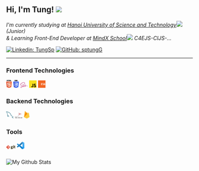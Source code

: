 <h2> Hi, I'm Tung! <img src="https://media.giphy.com/media/mGcNjsfWAjY5AEZNw6/giphy.gif" width="50"></h2>
<div> 
<!--   <img align='right' src="https://media.giphy.com/media/3ohhwhTxuB9wWJ87te/giphy.gif" width="28%"/>  -->
</div>
<p><em>I'm currently studying at <a href="https://soict.hust.edu.vn/gioi-thieu">Hanoi University of Science and Technology</a><img src="https://media.giphy.com/media/fYSnHlufseco8Fh93Z/giphy.gif" width="30"> (Junior)
</br>& Learning Front-End Developer at <a href="https://mindx.edu.vn/">MindX School</a><img src="https://media.giphy.com/media/WUlplcMpOCEmTGBtBW/giphy.gif" width="30"> C4EJS-CIJS-... 
</em></p>

[![Linkedin: TungSp](https://img.shields.io/badge/-tungsp-blue?style=flat-square&logo=Linkedin&logoColor=white&link=https://www.linkedin.com/in/tung-sp-a15793203/)](https://www.linkedin.com/in/tung-sp-a15793203/)
[![GitHub: sptungG](https://img.shields.io/github/followers/sptungG?label=follow&style=social)](https://github.com/sptungG)

***
### Frontend Technologies

<div>
  <img src ="./images/html-5.svg" alt="HTML5 logo" width="3%" title='HTML5'/>
  <img src ="./images/css-3.svg" alt="CSS3 logo" width="3%" title='CSS3'/>
  <img src ="./images/sass.svg" alt="Sass logo" width="4%" title='Sass'/>
  <img src ="./images/javascript.svg" alt="JavaScript logo" width="4%" title='JavaScript'/>
  <img src ="./images/es6.svg" alt="ES6 logo" width="4%" title='ES6'/>
<!--   <img src ="./images/react.svg" alt="react logo" width="4%" title='React'/> -->
<!--   <img src ="./images/redux.svg" alt="redux logo" width="4%" title='Redux'/> -->
</div>
  
### Backend Technologies

<div>
<!--   <img src ="./images/nodejs.svg" alt="Node logo" width="4%" title='Nodejs'/> -->
<!--   <img src ="./images/mongodb.svg" alt="D3 logo" width="4%" title='MongoDB'/> -->
  <img src ="./images/mysql.svg" alt="mysql logo" width="4%" title='MYSQL'/>
  <img src ="./images/microsoft-sql-server.svg" alt="sql server logo" width="4%" title='SQL server'/>
  <img src ="./images/firebase.svg" alt="firebase logo" width="3%" title='Firebase'/>
</div>

### Tools

<div>
  <img src ="./images/git.svg" alt="Git logo" width="5%" title='Git'/>
  <img src ="./images/visual-studio-code.svg" alt="VS Code logo" width="4%" title='Visual Studio Code'/>
</div>

###

![My Github Stats](https://github-readme-stats.vercel.app/api?username=sptungG&&show_icons=true&title_color=00adb5&icon_color=00adb5&text_color=eeeeee&bg_color=393e46&count_private=true)
